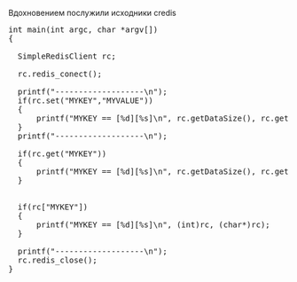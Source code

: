 Вдохновением послужили исходники credis


<pre>
int main(int argc, char *argv[])
{
 
  SimpleRedisClient rc;

  rc.redis_conect();

  printf("-------------------\n");
  if(rc.set("MYKEY","MYVALUE"))
  {
      printf("MYKEY == [%d][%s]\n", rc.getDataSize(), rc.getData());
  }
  printf("-------------------\n");
   
  if(rc.get("MYKEY"))
  {
      printf("MYKEY == [%d][%s]\n", rc.getDataSize(), rc.getData());
  }
  
  
  if(rc["MYKEY"])
  {
      printf("MYKEY == [%d][%s]\n", (int)rc, (char*)rc);
  }

  printf("-------------------\n");
  rc.redis_close();
}
</pre>